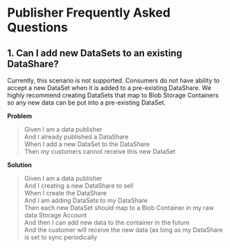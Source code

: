 # Publisher Frequently Asked Questions

## 1. Can I add new DataSets to an existing DataShare?

Currently, this scenario is not supported. Consumers do not have ability to accept a new DataSet when it is added to a pre-existing DataShare. We highly recommend creating DataSets that map to Blob Storage Containers so any new data can be put into a pre-existing DataSet.

**Problem**

>Given I am a data publisher  
And I already published a DataShare  
When I add a new DataSet to the DataShare  
Then my customers cannot receive this new DataSet

**Solution**

>Given I am a data publisher  
And I creating a new DataShare to sell  
When I create the DataShare  
And I am adding DataSets to my DataShare  
Then each new DataSet should map to a Blob Container in my raw data Storage Account  
And then I can add new data to the container in the future  
And the customer will receive the new data (as long as my DataShare is set to sync periodically